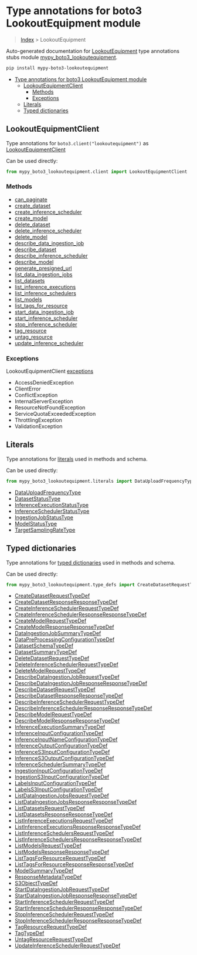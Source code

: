 # Type annotations for boto3 LookoutEquipment module

> [Index](..) > LookoutEquipment

Auto-generated documentation for
[LookoutEquipment](https://boto3.amazonaws.com/v1/documentation/api/latest/reference/services/lookoutequipment.html#LookoutEquipment)
type annotations stubs module
[mypy_boto3_lookoutequipment](https://pypi.org/project/mypy-boto3-lookoutequipment/).

```bash
pip install mypy-boto3-lookoutequipment
```

- [Type annotations for boto3 LookoutEquipment module](#type-annotations-for-boto3-lookoutequipment-module)
  - [LookoutEquipmentClient](#lookoutequipmentclient)
    - [Methods](#methods)
    - [Exceptions](#exceptions)
  - [Literals](#literals)
  - [Typed dictionaries](#typed-dictionaries)

## LookoutEquipmentClient

Type annotations for `boto3.client("lookoutequipment")` as
[LookoutEquipmentClient](./client.md)

Can be used directly:

```python
from mypy_boto3_lookoutequipment.client import LookoutEquipmentClient
```

### Methods

- [can_paginate](./client.md#can_paginate)
- [create_dataset](./client.md#create_dataset)
- [create_inference_scheduler](./client.md#create_inference_scheduler)
- [create_model](./client.md#create_model)
- [delete_dataset](./client.md#delete_dataset)
- [delete_inference_scheduler](./client.md#delete_inference_scheduler)
- [delete_model](./client.md#delete_model)
- [describe_data_ingestion_job](./client.md#describe_data_ingestion_job)
- [describe_dataset](./client.md#describe_dataset)
- [describe_inference_scheduler](./client.md#describe_inference_scheduler)
- [describe_model](./client.md#describe_model)
- [generate_presigned_url](./client.md#generate_presigned_url)
- [list_data_ingestion_jobs](./client.md#list_data_ingestion_jobs)
- [list_datasets](./client.md#list_datasets)
- [list_inference_executions](./client.md#list_inference_executions)
- [list_inference_schedulers](./client.md#list_inference_schedulers)
- [list_models](./client.md#list_models)
- [list_tags_for_resource](./client.md#list_tags_for_resource)
- [start_data_ingestion_job](./client.md#start_data_ingestion_job)
- [start_inference_scheduler](./client.md#start_inference_scheduler)
- [stop_inference_scheduler](./client.md#stop_inference_scheduler)
- [tag_resource](./client.md#tag_resource)
- [untag_resource](./client.md#untag_resource)
- [update_inference_scheduler](./client.md#update_inference_scheduler)

### Exceptions

LookoutEquipmentClient [exceptions](./client.md#exceptions)

- AccessDeniedException
- ClientError
- ConflictException
- InternalServerException
- ResourceNotFoundException
- ServiceQuotaExceededException
- ThrottlingException
- ValidationException

## Literals

Type annotations for [literals](./literals.md) used in methods and schema.

Can be used directly:

```python
from mypy_boto3_lookoutequipment.literals import DataUploadFrequencyType, ...
```

- [DataUploadFrequencyType](./literals.md#datauploadfrequencytype)
- [DatasetStatusType](./literals.md#datasetstatustype)
- [InferenceExecutionStatusType](./literals.md#inferenceexecutionstatustype)
- [InferenceSchedulerStatusType](./literals.md#inferenceschedulerstatustype)
- [IngestionJobStatusType](./literals.md#ingestionjobstatustype)
- [ModelStatusType](./literals.md#modelstatustype)
- [TargetSamplingRateType](./literals.md#targetsamplingratetype)

## Typed dictionaries

Type annotations for [typed dictionaries](./type_defs.md) used in methods and
schema.

Can be used directly:

```python
from mypy_boto3_lookoutequipment.type_defs import CreateDatasetRequestTypeDef, ...
```

- [CreateDatasetRequestTypeDef](./type_defs.md#createdatasetrequesttypedef)
- [CreateDatasetResponseResponseTypeDef](./type_defs.md#createdatasetresponseresponsetypedef)
- [CreateInferenceSchedulerRequestTypeDef](./type_defs.md#createinferenceschedulerrequesttypedef)
- [CreateInferenceSchedulerResponseResponseTypeDef](./type_defs.md#createinferenceschedulerresponseresponsetypedef)
- [CreateModelRequestTypeDef](./type_defs.md#createmodelrequesttypedef)
- [CreateModelResponseResponseTypeDef](./type_defs.md#createmodelresponseresponsetypedef)
- [DataIngestionJobSummaryTypeDef](./type_defs.md#dataingestionjobsummarytypedef)
- [DataPreProcessingConfigurationTypeDef](./type_defs.md#datapreprocessingconfigurationtypedef)
- [DatasetSchemaTypeDef](./type_defs.md#datasetschematypedef)
- [DatasetSummaryTypeDef](./type_defs.md#datasetsummarytypedef)
- [DeleteDatasetRequestTypeDef](./type_defs.md#deletedatasetrequesttypedef)
- [DeleteInferenceSchedulerRequestTypeDef](./type_defs.md#deleteinferenceschedulerrequesttypedef)
- [DeleteModelRequestTypeDef](./type_defs.md#deletemodelrequesttypedef)
- [DescribeDataIngestionJobRequestTypeDef](./type_defs.md#describedataingestionjobrequesttypedef)
- [DescribeDataIngestionJobResponseResponseTypeDef](./type_defs.md#describedataingestionjobresponseresponsetypedef)
- [DescribeDatasetRequestTypeDef](./type_defs.md#describedatasetrequesttypedef)
- [DescribeDatasetResponseResponseTypeDef](./type_defs.md#describedatasetresponseresponsetypedef)
- [DescribeInferenceSchedulerRequestTypeDef](./type_defs.md#describeinferenceschedulerrequesttypedef)
- [DescribeInferenceSchedulerResponseResponseTypeDef](./type_defs.md#describeinferenceschedulerresponseresponsetypedef)
- [DescribeModelRequestTypeDef](./type_defs.md#describemodelrequesttypedef)
- [DescribeModelResponseResponseTypeDef](./type_defs.md#describemodelresponseresponsetypedef)
- [InferenceExecutionSummaryTypeDef](./type_defs.md#inferenceexecutionsummarytypedef)
- [InferenceInputConfigurationTypeDef](./type_defs.md#inferenceinputconfigurationtypedef)
- [InferenceInputNameConfigurationTypeDef](./type_defs.md#inferenceinputnameconfigurationtypedef)
- [InferenceOutputConfigurationTypeDef](./type_defs.md#inferenceoutputconfigurationtypedef)
- [InferenceS3InputConfigurationTypeDef](./type_defs.md#inferences3inputconfigurationtypedef)
- [InferenceS3OutputConfigurationTypeDef](./type_defs.md#inferences3outputconfigurationtypedef)
- [InferenceSchedulerSummaryTypeDef](./type_defs.md#inferenceschedulersummarytypedef)
- [IngestionInputConfigurationTypeDef](./type_defs.md#ingestioninputconfigurationtypedef)
- [IngestionS3InputConfigurationTypeDef](./type_defs.md#ingestions3inputconfigurationtypedef)
- [LabelsInputConfigurationTypeDef](./type_defs.md#labelsinputconfigurationtypedef)
- [LabelsS3InputConfigurationTypeDef](./type_defs.md#labelss3inputconfigurationtypedef)
- [ListDataIngestionJobsRequestTypeDef](./type_defs.md#listdataingestionjobsrequesttypedef)
- [ListDataIngestionJobsResponseResponseTypeDef](./type_defs.md#listdataingestionjobsresponseresponsetypedef)
- [ListDatasetsRequestTypeDef](./type_defs.md#listdatasetsrequesttypedef)
- [ListDatasetsResponseResponseTypeDef](./type_defs.md#listdatasetsresponseresponsetypedef)
- [ListInferenceExecutionsRequestTypeDef](./type_defs.md#listinferenceexecutionsrequesttypedef)
- [ListInferenceExecutionsResponseResponseTypeDef](./type_defs.md#listinferenceexecutionsresponseresponsetypedef)
- [ListInferenceSchedulersRequestTypeDef](./type_defs.md#listinferenceschedulersrequesttypedef)
- [ListInferenceSchedulersResponseResponseTypeDef](./type_defs.md#listinferenceschedulersresponseresponsetypedef)
- [ListModelsRequestTypeDef](./type_defs.md#listmodelsrequesttypedef)
- [ListModelsResponseResponseTypeDef](./type_defs.md#listmodelsresponseresponsetypedef)
- [ListTagsForResourceRequestTypeDef](./type_defs.md#listtagsforresourcerequesttypedef)
- [ListTagsForResourceResponseResponseTypeDef](./type_defs.md#listtagsforresourceresponseresponsetypedef)
- [ModelSummaryTypeDef](./type_defs.md#modelsummarytypedef)
- [ResponseMetadataTypeDef](./type_defs.md#responsemetadatatypedef)
- [S3ObjectTypeDef](./type_defs.md#s3objecttypedef)
- [StartDataIngestionJobRequestTypeDef](./type_defs.md#startdataingestionjobrequesttypedef)
- [StartDataIngestionJobResponseResponseTypeDef](./type_defs.md#startdataingestionjobresponseresponsetypedef)
- [StartInferenceSchedulerRequestTypeDef](./type_defs.md#startinferenceschedulerrequesttypedef)
- [StartInferenceSchedulerResponseResponseTypeDef](./type_defs.md#startinferenceschedulerresponseresponsetypedef)
- [StopInferenceSchedulerRequestTypeDef](./type_defs.md#stopinferenceschedulerrequesttypedef)
- [StopInferenceSchedulerResponseResponseTypeDef](./type_defs.md#stopinferenceschedulerresponseresponsetypedef)
- [TagResourceRequestTypeDef](./type_defs.md#tagresourcerequesttypedef)
- [TagTypeDef](./type_defs.md#tagtypedef)
- [UntagResourceRequestTypeDef](./type_defs.md#untagresourcerequesttypedef)
- [UpdateInferenceSchedulerRequestTypeDef](./type_defs.md#updateinferenceschedulerrequesttypedef)
